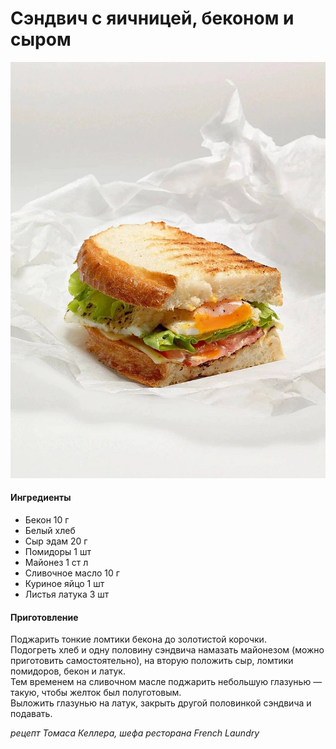 # Сэндвич с яичницей, беконом и сыром

![Сэндвич с яичницей, беконом и сыром](../../pics/photo_2023-07-02_19-19-35.jpg)

#### Ингредиенты

* Бекон 10 г
* Белый хлеб
* Сыр эдам 20 г
* Помидоры 1 шт
* Майонез 1 ст л
* Сливочное масло 10 г
* Куриное яйцо 1 шт
* Листья латука 3 шт

#### Приготовление

Поджарить тонкие ломтики бекона до золотистой корочки.  
Подогреть хлеб и одну половину сэндвича намазать майонезом (можно приготовить самостоятельно), на вторую положить сыр, ломтики помидоров, бекон и латук.  
Тем временем на сливочном масле поджарить небольшую глазунью — такую, чтобы желток был полуготовым.  
Выложить глазунью на латук, закрыть другой половинкой сэндвича и подавать.

*рецепт Томаса Келлера, шефа ресторана French Laundry*